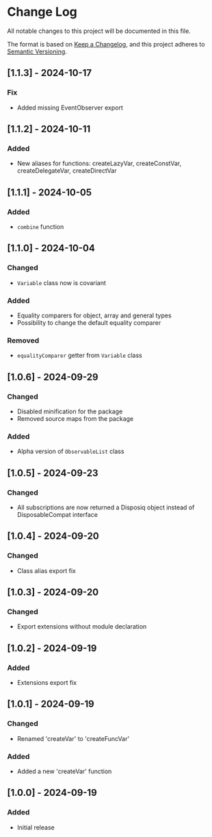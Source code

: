 # Change Log

All notable changes to this project will be documented in this file.

The format is based on [Keep a Changelog](https://keepachangelog.com/en/1.0.0/),
and this project adheres to [Semantic Versioning](https://semver.org/spec/v2.0.0.html).

## [1.1.3] - 2024-10-17

### Fix

- Added missing EventObserver export

## [1.1.2] - 2024-10-11

### Added

- New aliases for functions: createLazyVar, createConstVar, createDelegateVar, createDirectVar

## [1.1.1] - 2024-10-05

### Added

- `combine` function

## [1.1.0] - 2024-10-04

### Changed

- `Variable` class now is covariant

### Added

- Equality comparers for object, array and general types
- Possibility to change the default equality comparer

### Removed

- `equalityComparer` getter from `Variable` class

## [1.0.6] - 2024-09-29

### Changed

- Disabled minification for the package
- Removed source maps from the package

### Added

- Alpha version of `ObservableList` class

## [1.0.5] - 2024-09-23

### Changed

- All subscriptions are now returned a Disposiq object instead of DisposableCompat interface

## [1.0.4] - 2024-09-20

### Changed

- Class alias export fix

## [1.0.3] - 2024-09-20

### Changed

- Export extensions without module declaration

## [1.0.2] - 2024-09-19

### Added

- Extensions export fix

## [1.0.1] - 2024-09-19

### Changed

- Renamed 'createVar' to 'createFuncVar'

### Added

- Added a new 'createVar' function

## [1.0.0] - 2024-09-19

### Added

- Initial release